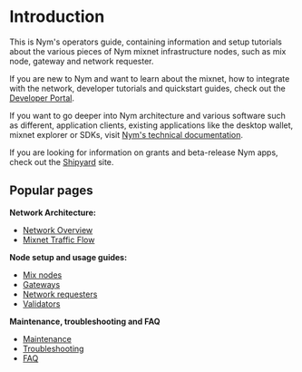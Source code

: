 # Introduction

This is Nym's operators guide, containing information and setup tutorials about the various pieces of Nym mixnet infrastructure nodes, such as mix node, gateway and network requester.

If you are new to Nym and want to learn about the mixnet, how to integrate with the network, developer tutorials and quickstart guides, check out the [Developer Portal](https://nymtech.net/developers/).

If you want to go deeper into Nym architecture and various software such as different, application clients, existing applications like the desktop wallet, mixnet explorer or SDKs, visit [Nym's technical documentation](https://nymtech.net/docs/).

If you are looking for information on grants and beta-release Nym apps, check out the [Shipyard](https://shipyard.nymtech.net) site.


## Popular pages

<!---serinko: not sure how much to include from the docs and developers books in here--->

**Network Architecture:**
* [Network Overview](https://nymtech.net/docs/architecture/network-overview.html)
* [Mixnet Traffic Flow](https://nymtech.net/docs/architecture/traffic-flow.html)

**Node setup and usage guides:**
* [Mix nodes](./nodes/mix-node-setup.md)
* [Gateways](./nodes/gateway-setup.md)
* [Network requesters](./nodes/network-requester-setup.md)
* [Validators](./nodes/validator-setup.md)

**Maintenance, troubleshooting and FAQ**
* [Maintenance](./nodes/maintenance.md)
* [Troubleshooting](./nodes/troubleshooting.md)
* [FAQ](./faq.md)

<!---dropping these:

**Client setup and usage guides:**
* [Websocket client](https://nymtech.net/docs/clients/websocket-client.html)
* [Socks5 client](https://nymtech.net/docs/clients/socks5-client.html)
* [Webassembly client](https://nymtech.net/docs/clients/webassembly-client.html)

**SDK guides:**
* [Typescript SDK](https://nymtech.net/docs/sdk/typescript.html)
* [Rust SDK](https://nymtech.net/docs/sdk/rust.html)
--->
